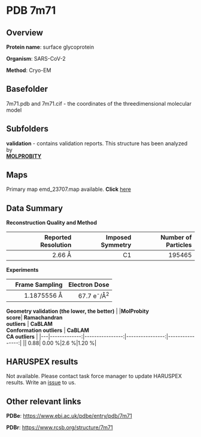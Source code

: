 # PDB 7m71

## Overview

**Protein name**: surface glycoprotein

**Organism**: SARS-CoV-2

**Method**: Cryo-EM



## Basefolder

7m71.pdb and 7m71.cif - the coordinates of the threedimensional molecular model

## Subfolders





**validation** - contains validation reports. This structure has been analyzed by <br>  [**MOLPROBITY**](https://github.com/thorn-lab/coronavirus_structural_task_force/tree/master/pdb/surface_glycoprotein/SARS-CoV-2/7m71/validation/molprobity)    



## Maps

Primary map emd_23707.map available. **Click** [here](http://ftp.wwpdb.org/pub/emdb/structures/EMD-23707/map/) 

## Data Summary
**Reconstruction Quality and Method**

|   | Reported Resolution | Imposed Symmetry | Number of Particles |
|---|-------------:|----------------:|--------------:|
|   |2.66 Å|C1|195465|

**Experiments**

|   | Frame Sampling | Electron Dose |
|---|-------------:|----------------:|
|   |1.1875556 Å|67.7 e<sup>-</sup>/Å<sup>2</sup>|

**Geometry validation (the lower, the better)**
|   |**MolProbity<br>score**| **Ramachandran<br>outliers** | **CaBLAM<br>Conformation outliers** | **CaBLAM<br>CA outliers** |
|---|-------------:|----------------:|----------------:|----------------:|
||  0.88|  0.00 %|2.6 %|1.20 %|

## HARUSPEX results

Not available. Please contact task force manager to update HARUSPEX results. Write an [issue](https://github.com/thorn-lab/coronavirus_structural_task_force/issues) to us.

## Other relevant links 
**PDBe**:  https://www.ebi.ac.uk/pdbe/entry/pdb/7m71
 
**PDBr**: https://www.rcsb.org/structure/7m71 
